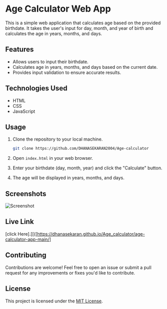 
# Age Calculator Web App

This is a simple web application that calculates age based on the provided birthdate. It takes the user's input for day, month, and year of birth and calculates the age in years, months, and days.

## Features

- Allows users to input their birthdate.
- Calculates age in years, months, and days based on the current date.
- Provides input validation to ensure accurate results.

## Technologies Used

- HTML
- CSS
- JavaScript

## Usage

1. Clone the repository to your local machine.
   ```bash
   git clone https://github.com/DHANASEKARAN2004/Age-calculator
   ```

2. Open `index.html` in your web browser.

3. Enter your birthdate (day, month, year) and click the "Calculate" button.

4. The age will be displayed in years, months, and days.

## Screenshots

![Screenshot](https://github.com/user-attachments/assets/a27802bf-1e00-4ea8-a6a1-eff30978c824)

## Live Link
[click Here].[[([https://dhanasekaran.github.io/Age_calculator/age-calculator-app-main/]

## Contributing

Contributions are welcome! Feel free to open an issue or submit a pull request for any improvements or fixes you'd like to contribute.

## License

This project is licensed under the [MIT License](LICENSE).
